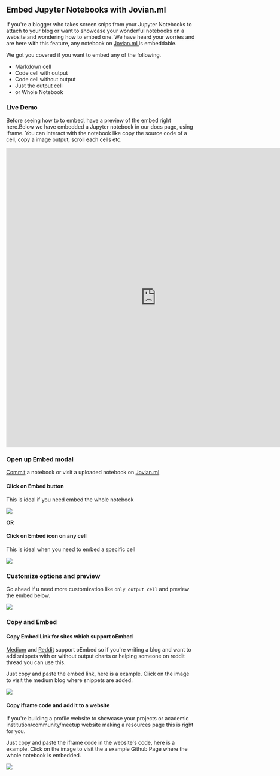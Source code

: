 ## Embed Jupyter Notebooks with Jovian.ml

If you're a blogger who takes screen snips from your Jupyter Notebooks to attach to your blog or want to showcase your wonderful notebooks on a website and wondering how to embed one. We have heard your worries and are here with this feature, any notebook on <a href="https://jovian.ml/?utm_source=docs" target="_blank"> Jovian.ml </a> is embeddable.

We got you covered if you want to embed any of the following.

- Markdown cell
- Code cell with output
- Code cell without output
- Just the output cell
- or Whole Notebook

### Live Demo

Before seeing how to to embed, have a preview of the embed right here.Below we have embedded a Jupyter notebook in our docs page, using iframe. You can interact with the notebook like copy the source code of a cell, copy a image output, scroll each cells etc.

<iframe src="https://jovian.ml/embed?url=https://jovian.ml/PrajwalPrashanth/whatsapp-chat-data-analysis/v/9" title="Jovian Viewer" height="800" width="800" frameborder="0" scrolling="auto"></iframe>
<br />

### Open up Embed modal

[Commit](02-upload.md) a notebook or visit a uploaded notebook on <a href="https://jovian.ml/?utm_source=docs" target="_blank"> Jovian.ml </a>

#### Click on Embed button

This is ideal if you need embed the whole notebook

<img src="https://imgur.com/J2i35fm.png" class="screenshot">

**OR**

#### Click on Embed icon on any cell

This is ideal when you need to embed a specific cell

<img src="https://imgur.com/vAxP4Qa.png" class="screenshot">

### Customize options and preview

Go ahead if u need more customization like `only output cell` and preview the embed below.

<img src="https://imgur.com/09Gvp4o.png" class="screenshot">

### Copy and Embed

#### Copy Embed Link for sites which support oEmbed

<a href="https://medium.com" target="_blank">Medium</a> and <a href="https://reddit.com" target="_blank">Reddit</a> support oEmbed so if you're writing a blog and want to add snippets with or without output charts or helping someone on reddit thread you can use this.

Just copy and paste the embed link, here is a example. Click on the image to visit the medium blog where snippets are added.

<a href="https://medium.com/@prajwal.prashanth22/whatsapp-chat-data-analysis-8944b91581f5" target="_blank"><img src="https://imgur.com/sB9nZdZ.png" class="screenshot"></a>

#### Copy iframe code and add it to a website

If you're building a profile website to showcase your projects or academic institution/community/meetup website making a resources page this is right for you.

Just copy and paste the iframe code in the website's code, here is a example. Click on the image to visit the a example Github Page where the whole notebook is embedded.

<a href="https://prajwalprashanth.github.io/whatsapp-data-analysis" target="_blank"><img src="https://imgur.com/S5tpDuJ.png" class="screenshot"></a>
